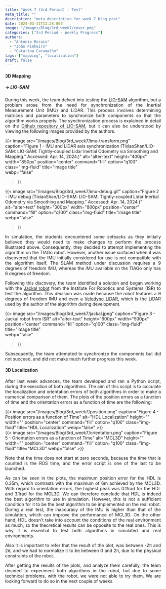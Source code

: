 ```yaml
---
title: "Week 7 (3rd Period) - Test"
meta_title: ""
description: "meta description for week 7 blog post"
date: 2024-03-31T13:28:00Z
image: "/images/Blog/3rd_week7/cover.png"
categories: ["3rd Period - Weekly Progress"]
authors: 
  - "António Morais"
  - "João Pinheiro"
  - "Catarina Caramalho"
tags: ["mapping", "localization"]
draft: false
---
```


#### 3D Mapping

##### → LIO-SAM

<div style="text-align: justify;">

During this week, the team delved into testing the [LIO-SAM](https://github.com/TixiaoShan/LIO-SAM) algorithm, but a problem arose from the need for synchronization of the Inertial Measurement Unit (IMU) and LiDAR. This process involves determining matrices and parameters to synchronize both components so that the algorithm works properly. The synchronization process is explained in detail on the [Github repository of LIO-SAM](https://github.com/TixiaoShan/LIO-SAM), but it can also be understood by viewing the following images provided by the authors.
</div>

{{< image 
  src="/images/Blog/3rd_week7/imu-transform.png" 
  caption="Figure 1 - IMU and LiDAR axis synchronization (TixiaoShan/LIO-SAM: LIO-SAM: Tightly-coupled Lidar Inertial Odometry via Smoothing and Mapping.” Accessed: Apr. 14, 2024.)" 
  alt="alter-text" 
  height="400px" 
  width="850px" 
  position="center" 
  command="fill" 
  option="q100" 
  class="img-fluid" 
  title="image title"  
  webp="false" 
>}}

{{< image 
  src="/images/Blog/3rd_week7/imu-debug.gif" 
  caption="Figure 2 - IMU debug (TixiaoShan/LIO-SAM: LIO-SAM: Tightly-coupled Lidar Inertial Odometry via Smoothing and Mapping.” Accessed: Apr. 14, 2024.)" 
  alt="alter-text" 
  height="300px" 
  width="800px" 
  position="center" 
  command="fill" 
  option="q100" 
  class="img-fluid" 
  title="image title"  
  webp="false" 
>}}

<div style="text-align: justify;">

<!-- In simulation the students had some setbacks as they thought they would need to make changes in it to perform what is ilustrated above. So it was decided to try the algorithm on the TIAGo robot, but another problem was discovered as the IMU that is was initially thought to be of use isnt compatible with the algorithm itself. The SLAM method in discussion needs a 9 degrees of freedom IMU and the one availabe on TIAGo only has 6 degrees of freedom.

Following the problem discovered, the team found a solution and started to work with the [Jackal robot](https://clearpathrobotics.com/jackal-small-unmanned-ground-vehicle/) from the Institute of Robotics and Systems (ISR) to test the algorithm. The choice was made because the robot has an IMU with 9 degrees of freedom and even a [Velodyne LiDAR](https://velodynelidar.com/products/puck/) - which is the LiDAR that the author of the algoithm made development with. -->
In simulation, the students encountered some setbacks as they initially believed they would need to make changes to perform the process illustrated above. Consequently, they decided to attempt implementing the algorithm on the TIAGo robot. However, another issue surfaced when it was discovered that the IMU initially considered for use is not compatible with the algorithm itself. The SLAM method under discussion requires a 9 degrees of freedom IMU, whereas the IMU available on the TIAGo only has 6 degrees of freedom.

Following this discovery, the team identified a solution and began working with the [Jackal robot](https://clearpathrobotics.com/jackal-small-unmanned-ground-vehicle/) from the Institute For Robotics and Systems (ISR) to test the algorithm. This decision was made because the robot features a 9 degrees of freedom IMU and even a [Velodyne LiDAR](https://velodynelidar.com/products/puck/), which is the LiDAR used by the author of the algorithm during development.
</div>

{{< image 
  src="/images/Blog/3rd_week7/jackal.jpeg" 
  caption="Figure 3 - Jackal robot from ISR" 
  alt="alter-text" 
  height="600px" 
  width="500px" 
  position="center" 
  command="fill" 
  option="q100" 
  class="img-fluid" 
  title="image title"  
  webp="false" 
>}}

<div style="text-align: justify;">

Subsequently, the team attempted to synchronize the components but did not succeed, and did not make much further progress this week.
</div>

#### 3D Localization

<!-- ##### Simulation Results -->
<div style="text-align: justify;">

<!-- Ao correr os algoritmos, foi tambem corrido em paralelo um script em python desenvolvido pelos alunos, cujo objetivo é obter os erros face à localização e à orientação de ambos algoritmos, com o fim de comparar numericamente as alternativas.
Os resultados obtidos são os seguintes: -->
<!--During the execution of the algorithms, the students also simultaneously ran a Python script they had developed. -->
After last week advances, the team developed and ran a Python script, during the execution of both algorithms.
The aim of this script is to calculate the localization and orientation errors of both algorithms in order to make a numerical comparison of them. 
The plots of the position errors as a function of time and the orientation errors as a function of time are the following:
</div>

<div class="image-container">
  <div class="image">
    {{< image 
        src="/images/Blog/3rd_week7/position.png" 
        caption="Figure 4 - Position errors as a function of Time" 
        alt="HDL Localization" 
        height="" 
        width="" 
        position="center" 
        command="fill" 
        option="q100" 
        class="img-fluid" 
        title="HDL Localization"  
        webp="false" 
    >}}
  </div>
  <div class="image">
    {{< image 
        src="/images/Blog/3rd_week7/orientation.png" 
        caption="Figure 5 - Orientation errors as a function of Time" 
        alt="MCL3D" 
        height="" 
        width="" 
        position="center" 
        command="fill" 
        option="q100" 
        class="img-fluid" 
        title="MCL3D"  
        webp="false" 
    >}}
  </div>
</div>

<div style="text-align: justify;">

Note that the time does not start at zero seconds, because the time that is counted is the ROS time, and the error script is one of the last to be launched.

<!-- Como se observa nos graficos, o HDL é de facto o melhor algoritmo a utilizar em simualçao, contudo, isto não é uma condição suficiente/necessaria para que seja o melhor algoritmo a implemnetar no robot real. 
Durante um teste real, a imprecisão do IMU é superior à da simulação, o que deverá de melhorar o desempenho do MCL3D. Já o HDL, não tem tanto em conta as condições do ambiente real, e portanto, os resultados teoricos poderão ser o oposto dos reais, daí a importancia de correr ambos os algoritmos num ambiente simulado e real. -->
As can be seen in the plots, the maximum position error for the HDL is 0.35m, which contrasts with the maximum of 6m achieved by the MCL3D. With regard to orientation errors, the highest peak was 0.11rad for the HDL and 3.1rad for the MCL3D. We can therefore conclude that HDL is indeed the best algorithm to use in simulation. However, this is not a sufficient condition for it to be the best algorithm to be implemented on the real robot. 
During a real test, the inaccuracy of the IMU is higher than that of the simulation, which can improve the performance of MCL3D. On the other hand, HDL doesn't take into account the conditions of the real environment as much, so the theoretical results can be opposite to the real ones. This is why it is essential to test both algorithms in simulated and real environments.
</div>

<div style="text-align: justify;">

Also it is important to refer that the result of the plot, was between -2&pi; and 2&pi;, and we had to normalize it to be between 0 and 2&pi;, due to the physical constraints of the robot.
</div>

<div style="text-align: justify;">

After getting the results of the plots, and analyze them carefully, the team decided to experiment both algorithms in the robot, but due to some technical problems, with the robot, we were not able to try them. We are looking forward to do so in the next couple of weeks.
</div>